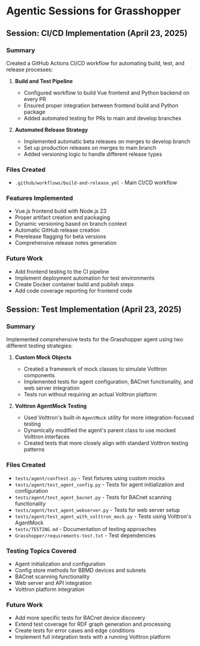 # Agentic Sessions for Grasshopper

## Session: CI/CD Implementation (April 23, 2025)

### Summary
Created a GitHub Actions CI/CD workflow for automating build, test, and release processes:

1. **Build and Test Pipeline**
   - Configured workflow to build Vue frontend and Python backend on every PR
   - Ensured proper integration between frontend build and Python package
   - Added automated testing for PRs to main and develop branches

2. **Automated Release Strategy**
   - Implemented automatic beta releases on merges to develop branch
   - Set up production releases on merges to main branch
   - Added versioning logic to handle different release types

### Files Created
- `.github/workflows/build-and-release.yml` - Main CI/CD workflow

### Features Implemented
- Vue.js frontend build with Node.js 23
- Proper artifact creation and packaging
- Dynamic versioning based on branch context
- Automatic GitHub release creation
- Prerelease flagging for beta versions
- Comprehensive release notes generation

### Future Work
- Add frontend testing to the CI pipeline
- Implement deployment automation for test environments
- Create Docker container build and publish steps
- Add code coverage reporting for frontend code

## Session: Test Implementation (April 23, 2025)

### Summary
Implemented comprehensive tests for the Grasshopper agent using two different testing strategies:

1. **Custom Mock Objects**
   - Created a framework of mock classes to simulate Volttron components
   - Implemented tests for agent configuration, BACnet functionality, and web server integration
   - Tests run without requiring an actual Volttron platform

2. **Volttron AgentMock Testing**
   - Used Volttron's built-in `AgentMock` utility for more integration-focused testing
   - Dynamically modified the agent's parent class to use mocked Volttron interfaces
   - Created tests that more closely align with standard Volttron testing patterns

### Files Created
- `tests/agent/conftest.py` - Test fixtures using custom mocks
- `tests/agent/test_agent_config.py` - Tests for agent initialization and configuration
- `tests/agent/test_agent_bacnet.py` - Tests for BACnet scanning functionality
- `tests/agent/test_agent_webserver.py` - Tests for web server setup
- `tests/agent/test_agent_with_volttron_mock.py` - Tests using Volttron's AgentMock
- `tests/TESTING.md` - Documentation of testing approaches
- `Grasshopper/requirements-test.txt` - Test dependencies

### Testing Topics Covered
- Agent initialization and configuration
- Config store methods for BBMD devices and subnets
- BACnet scanning functionality
- Web server and API integration
- Volttron platform integration

### Future Work
- Add more specific tests for BACnet device discovery
- Extend test coverage for RDF graph generation and processing
- Create tests for error cases and edge conditions
- Implement full integration tests with a running Volttron platform